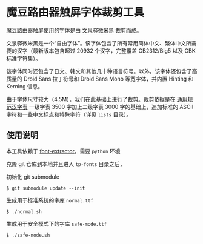 # 魔豆路由器触屏字体裁剪工具

魔豆路由器触屏使用的字体是由 [文泉驿微米黑](http://wenq.org/?MicroHei) 裁剪而成。

文泉驿微米黑是一个“自由字体”。该字体包含了所有常用简体中文、繁体中文所需要的汉字（最新版本包含超过 20932 个汉字，完整覆盖 GB2312/Big5 以及 GBK 标准字符集）。

该字体同时还包含了日文、韩文和其他几十种语言符号。以外，该字体还包含了高质量的 Droid Sans 拉丁符号和 Droid Sans Mono 等宽字体，并内置 Hinting 和 Kerning 信息。

由于字体尺寸较大（4.5M），我们在此基础上进行了裁剪。裁剪依据是在 [通用规范汉字表](http://zh.wikipedia.org/zh/通用规范汉字表) 一级字表 3500 字加上二级字表 3000 字的基础上，追加标准的 ASCII 字符和一些中文标点和特殊字符（详见 `lists` 目录）。

## 使用说明

本工具依赖于 [font-extractor](https://github.com/smilingpoplar/font-extractor)，需要 `python` 环境

克隆 git 仓库到本地并且进入 `tp-fonts` 目录之后，

初始化 git submodule

    $ git submodule update --init

生成用于标准系统的字库 `normal.ttf`

    $ ./normal.sh

生成用于安全模式下的字库 `safe-mode.ttf`

    $ ./safe-mode.sh
